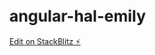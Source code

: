 # angular-hal-emily

[Edit on StackBlitz ⚡️](https://stackblitz.com/edit/angular-hal-emily?file=src/app/app.component.html)
